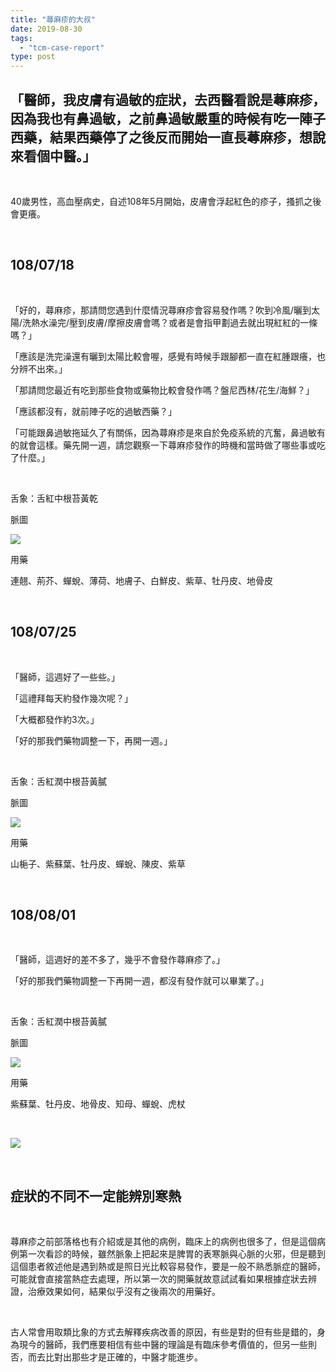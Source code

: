 ```yaml
---
title: "蕁麻疹的大叔"
date: 2019-08-30
tags: 
  - "tcm-case-report"
type: post
---
```


## 「醫師，我皮膚有過敏的症狀，去西醫看說是蕁麻疹，因為我也有鼻過敏，之前鼻過敏嚴重的時候有吃一陣子西藥，結果西藥停了之後反而開始一直長蕁麻疹，想說來看個中醫。」

 

40歲男性，高血壓病史，自述108年5月開始，皮膚會浮起紅色的疹子，搔抓之後會更癢。

 

## 108/07/18

 

「好的，蕁麻疹，那請問您遇到什麼情況蕁麻疹會容易發作嗎？吹到冷風/曬到太陽/洗熱水澡完/壓到皮膚/摩擦皮膚會嗎？或者是會指甲劃過去就出現紅紅的一條嗎？」

「應該是洗完澡還有曬到太陽比較會喔，感覺有時候手跟腳都一直在紅腫跟癢，也分辨不出來。」

「那請問您最近有吃到那些食物或藥物比較會發作嗎？盤尼西林/花生/海鮮？」

「應該都沒有，就前陣子吃的過敏西藥？」

「可能跟鼻過敏拖延久了有關係，因為蕁麻疹是來自於免疫系統的亢奮，鼻過敏有的就會這樣。藥先開一週，請您觀察一下蕁麻疹發作的時機和當時做了哪些事或吃了什麼。」

 

舌象：舌紅中根苔黃乾

脈圖

![](/images/uploads/0368800718-300x212.png)

用藥

連翹、荊芥、蟬蛻、薄荷、地膚子、白鮮皮、紫草、牡丹皮、地骨皮

 

## 108/07/25

 

「醫師，這週好了一些些。」

「這禮拜每天約發作幾次呢？」

「大概都發作約3次。」

「好的那我們藥物調整一下，再開一週。」

 

舌象：舌紅潤中根苔黃膩

脈圖

![](/images/uploads/0368800725-300x212.png)

用藥

山梔子、紫蘇葉、牡丹皮、蟬蛻、陳皮、紫草

 

## 108/08/01

 

「醫師，這週好的差不多了，幾乎不會發作蕁麻疹了。」

「好的那我們藥物調整一下再開一週，都沒有發作就可以畢業了。」

 

舌象：舌紅潤中根苔黃膩

脈圖

![](/images/uploads/0368800801-300x212.png)

用藥

紫蘇葉、牡丹皮、地骨皮、知母、蟬蛻、虎杖

 

![](/images/uploads/stinging-nettles-2368185_1280-300x225.jpg)

 

## 症狀的不同不一定能辨別寒熱

 

蕁麻疹之前部落格也有介紹或是其他的病例，臨床上的病例也很多了，但是這個病例第一次看診的時候，雖然脈象上把起來是脾胃的表寒脈與心脈的火邪，但是聽到這個患者敘述他是遇到熱或是照日光比較容易發作，要是一般不熟悉脈症的醫師，可能就會直接當熱症去處理，所以第一次的開藥就故意試試看如果根據症狀去辨證，治療效果如何，結果似乎沒有之後兩次的用藥好。

 

古人常會用取類比象的方式去解釋疾病改善的原因，有些是對的但有些是錯的，身為現今的醫師，我們應要相信有些中醫的理論是有臨床參考價值的，但另一些則否，而去比對出那些才是正確的，中醫才能進步。
